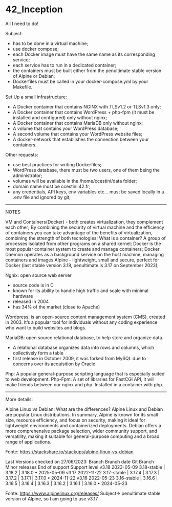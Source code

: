# 42_Inception

All I need to do!

Subject:
- has to be done in a virtual machine;
- use docker compose;
- each Docker image must have the same name as its corresponding service;
- each service has to run in a dedicated container;
- the containers must be built either from the penultimate stable version of Alpine or Debian;
- Dockerfiles must be called in your docker-compose.yml by your Makefile.

Set Up a small infrastructure:
- A Docker container that contains NGINX with TLSv1.2 or TLSv1.3 only;
- A Docker container that contains WordPress + php-fpm (it must be installed and configured) only without nginx;
- A Docker container that contains MariaDB only without nginx;
- A volume that contains your WordPress database;
- A second volume that contains your WordPress website files;
- A docker-network that establishes the connection between your containers.

Other requests:
- use best practices for writing Dockerfiles;
- WordPress database, there must be two users, one of them being the administrator;
- volumes will be available in the /home/ccestini/data folder;
- domain name must be ccestini.42.fr;
- any credentials, API keys, env variables etc... must be saved locally in a .env file and ignored by git;
 
__________________________________________________________________________________

NOTES

VM and Containers(Docker) - both creates virtualization, they complement each other;
By combining the security of virtual machine and the efficiency of containers you can take advantage of the benefits of virtualization, combining the strength of both tecnologies;
What is a container? A group of processes isolated from other programs on a shared kernel;
Docker is the most popular container system to create and manage containers;
Docker Daemon operates as a background service on the host machine, managing containers and images
Alpine - lightweight, small and secure, perfect for Docker (last stable version 3.18, penultimate is 3.17 on September 2023);

Ngnix: open source web server
- source code is in C
- known for its ability to handle high traffic and scale with minimal hardware
- released in 2004
- has 34% of the market (close to Apache)

Wordpress: is an open-source content management system (CMS), created in 2003. It’s a popular tool for individuals without any coding experience who want to build websites and blogs.

MariaDB: open source relational database, to help store and organize data.
- A relational database organizes data into rows and columns, which collectively form a table
- first release in October 2009, it was forked from MySQL due to concerns over its acquisition by Oracle

Php: A popular general-purpose scripting language that is especially suited to web development.
Php-Fpm: A set of libraries for FastCGI API, it will make friends between our nginx and php. Installed in a container with php.





__________________________________________________________________________________________________________________________
More details:

Alpine Linux vs Debian: What are the differences?
Alpine Linux and Debian are popular Linux distributions. 
In summary, Alpine is known for its small size, resource efficiency, and focus on security, making it ideal for lightweight environments and containerized deployments. 
Debian offers a more comprehensive package selection, wider community support, and versatility, making it suitable for general-purpose computing and a broad range of applications.

Fonte: https://stackshare.io/stackups/alpine-linux-vs-debian

Last Versions checked on 27/06/2023:
Branch	Branch date	Git Branch	Minor releases	End of support	Support level
v3.18	2023-05-09	3.18-stable	| 3.18.2 | 3.18.0	• 2025-05-09
v3.17	2022-11-22	3.17-stable	| 3.17.4 | 3.17.3 | 3.17.2 | 3.17.1 | 3.17.0	• 2024-11-22
v3.16	2022-05-23	3.16-stable	| 3.16.6 | 3.16.5 | 3.16.4 | 3.16.3 | 3.16.2 | 3.16.1 | 3.16.0	• 2024-05-23

Fonte: https://www.alpinelinux.org/releases/
Subject-> penultimate stable version of Alpine, so I am going to use v3.17





